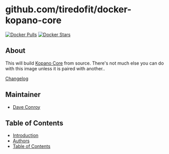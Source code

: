 # github.com/tiredofit/docker-kopano-core

[![Docker Pulls](https://img.shields.io/docker/pulls/tiredofit/kopano-core.svg)](https://hub.docker.com/r/tiredofit/kopano-core)
[![Docker Stars](https://img.shields.io/docker/stars/tiredofit/kopano-core.svg)](https://hub.docker.com/r/tiredofit/kopano-core)

## About

This will build [Kopano Core](https://kopano.io/) from source. There's not much else you can do with this image unless it is paired with another..


[Changelog](CHANGELOG.md)

## Maintainer

- [Dave Conroy](https://github.com/tiredofit)

## Table of Contents

- [Introduction](#introduction)
- [Authors](#authors)
- [Table of Contents](#table-of-contents)

